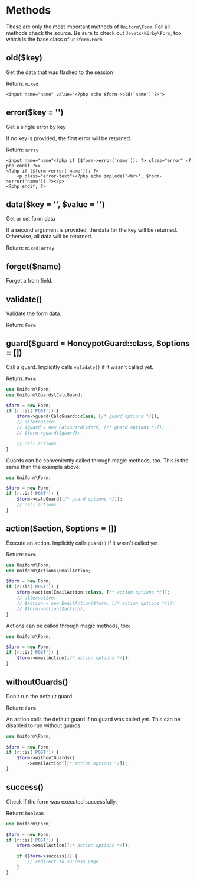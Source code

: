 # Methods

These are only the most important methods of `Uniform\Form`. For all methods check the source. Be sure to check out `Jevets\Kirby\Form`, too, which is the base class of `Uniform\Form`.

## old($key)

Get the data that was flashed to the session

Return: `mixed`

```html+php
<input name="name" value="<?php echo $form->old('name') ?>">
```

## error($key = '')

Get a single error by key

If no key is provided, the first error will be returned.

Return: `array`

```html+php
<input name="name"<?php if ($form->error('name')): ?> class="error" <?php endif ?>>
<?php if ($form->error('name')): ?>
    <p class="error-text"><?php echo implode('<br>', $form->error('name')) ?></p>
<?php endif; ?>
```

## data($key = '', $value = '')

Get or set form data

If a second argument is provided, the data for the key will be returned. Otherwise, all data will be returned.

Return: `mixed|array`

## forget($name)

Forget a from field.

## validate()

Validate the form data.

Return: `Form`

## guard($guard = HoneypotGuard::class, $options = [])

Call a guard. Implicitly calls `validate()` if it wasn't called yet.

Return: `Form`

```php
use Uniform\Form;
use Uniform\Guards\CalcGuard;

$form = new Form;
if (r::is('POST')) {
    $form->guard(CalcGuard::class, [/* guard options */]);
    // alternative:
    // $guard = new CalcGuard($form, [/* guard options */]);
    // $form->guard($guard);

    // call actions
}
```

Guards can be conveniently called through magic methods, too. This is the same than the example above:

```php
use Uniform\Form;

$form = new Form;
if (r::is('POST')) {
    $form->calcGuard([/* guard options */]);
    // call actions
}
```

## action($action, $options = [])

Execute an action. Implicitly calls `guard()` if it wasn't called yet.

Return: `Form`

```php
use Uniform\Form;
use Uniform\Actions\EmailAction;

$form = new Form;
if (r::is('POST')) {
    $form->action(EmailAction::class, [/* action options */]);
    // alternative:
    // $action = new EmailAction($form, [/* action options */]);
    // $form->action($action);
}
```

Actions can be called through magic methods, too:

```php
use Uniform\Form;

$form = new Form;
if (r::is('POST')) {
    $form->emailAction([/* action options */]);
}
```

## withoutGuards()

Don't run the default guard.

Return: `Form`

An action calls the default guard if no guard was called yet. This can be disabled to run without guards:

```php
use Uniform\Form;

$form = new Form;
if (r::is('POST')) {
    $form->withoutGuards()
        ->emailAction([/* action options */]);
}
```

## success()

Check if the form was executed successfully.

Return: `boolean`

```php
use Uniform\Form;

$form = new Form;
if (r::is('POST')) {
    $form->emailAction([/* action options */]);

    if ($form->success()) {
        // redirect to success page
    }
}
```
